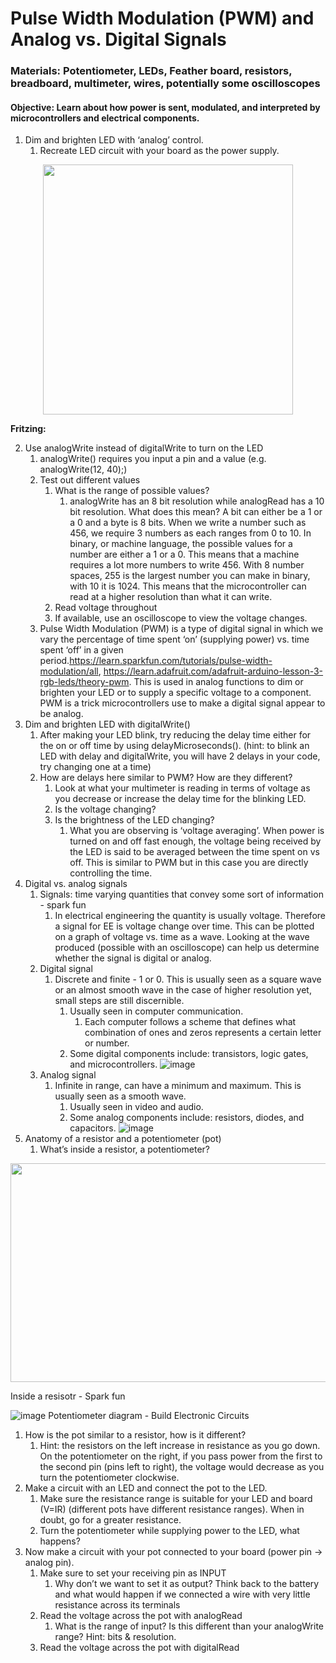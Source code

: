# Pulse Width Modulation (PWM) and Analog vs. Digital Signals
### Materials: Potentiometer, LEDs, Feather board, resistors, breadboard, multimeter, wires, potentially some oscilloscopes
#### Objective: Learn about how power is sent, modulated, and interpreted by microcontrollers and electrical components.
1. Dim and brighten LED with ‘analog’ control.
   1. Recreate LED circuit with your board as the power supply.
<p align="center">
  <img width="400" height="400" src="https://user-images.githubusercontent.com/52707386/61998579-04ca5600-b067-11e9-8cd6-5c3d1ca73482.png">
</p>  
<b>Fritzing:</b><br>


   2. Use analogWrite instead of digitalWrite to turn on the LED
      1. analogWrite() requires you input a pin and a value (e.g. analogWrite(12, 40);)
      2. Test out different values
         1. What is the range of possible values?
            1. analogWrite has an 8 bit resolution while analogRead has a 10 bit resolution. What does this mean? A bit can either be a 1 or a 0 and a byte is 8 bits. When we write a number such as 456, we require 3 numbers as each ranges from 0 to 10. In binary, or machine language, the possible values for a number are either a 1 or a 0. This means that a machine requires a lot more numbers to write 456. With 8 number spaces, 255 is the largest number you can make in binary, with 10 it is 1024. This means that the microcontroller can read at a higher resolution than what it can write.
         2. Read voltage throughout
         3. If available, use an oscilloscope to view the voltage changes.
      3. Pulse Width Modulation (PWM) is a type of digital signal in which we vary the percentage of time spent ‘on’ (supplying power) vs. time spent ‘off’ in a given period.https://learn.sparkfun.com/tutorials/pulse-width-modulation/all, https://learn.adafruit.com/adafruit-arduino-lesson-3-rgb-leds/theory-pwm. This is used in analog functions to dim or brighten your LED or to supply a specific voltage to a component. PWM is a trick microcontrollers use to make a digital signal appear to be analog.
2. Dim and brighten LED with digitalWrite()
   1. After making your LED blink, try reducing the delay time either for the on or off time by using delayMicroseconds(). (hint: to blink an LED with delay and digitalWrite, you will have 2 delays in your code, try changing one at a time)
   2. How are delays here similar to PWM? How are they different?
      1. Look at what your multimeter is reading in terms of voltage as you decrease or increase the delay time for the blinking LED.
      2. Is the voltage changing?
      3. Is the brightness of the LED changing?
         1. What you are observing is ‘voltage averaging’. When power is turned on and off fast enough, the voltage being received by the LED is said to be averaged between the time spent on vs off. This is similar to PWM but in this case you are directly controlling the time.
3. Digital vs. analog signals
   1. Signals: time varying quantities that convey some sort of information - spark fun
      1. In electrical engineering the quantity is usually voltage. Therefore a signal for EE is voltage change over time. This can be plotted on a graph of voltage vs. time as a wave. Looking at the wave produced (possible with an oscilloscope) can help us determine whether the signal is digital or analog.
   2. Digital signal
      1. Discrete and finite - 1 or 0. This is usually seen as a square wave or an almost smooth wave in the case of higher resolution yet, small steps are still discernible.
         1. Usually seen in computer communication.
            1. Each computer follows a scheme that defines what combination of ones and zeros represents a certain letter or number.
         2. Some digital components include: transistors, logic gates, and microcontrollers.
         ![image](https://user-images.githubusercontent.com/52707386/62011774-94d4d200-b131-11e9-84e8-cd252f1534c1.png)
   3. Analog signal
      1. Infinite in range, can have a minimum and maximum. This is usually seen as a smooth wave.
         1. Usually seen in video and audio.
         2. Some analog components include: resistors, diodes, and capacitors.
         ![image](https://user-images.githubusercontent.com/52707386/62011787-d6657d00-b131-11e9-9c7a-a764c5bc6caa.png)
4. Anatomy of a resistor and a potentiometer (pot)
   1. What’s inside a resistor, a potentiometer?
<p align="center">
  <img width="700" height="350" src="https://user-images.githubusercontent.com/52707386/62011802-19275500-b132-11e9-9bf4-4bc812a81c8e.png">
</p>  
 Inside a resisotr - Spark fun
   
   ![image](https://user-images.githubusercontent.com/52707386/62011816-525fc500-b132-11e9-8da9-c7ee6b88a0ba.png)
   Potentiometer diagram - Build Electronic Circuits
   
   1. How is the pot similar to a resistor, how is it different?
         1. Hint: the resistors on the left increase in resistance as you go down. On the potentiometer on the right, if you pass power from the first to the second pin (pins left to right), the voltage would decrease as you turn the potentiometer clockwise.
   2. Make a circuit with an LED and connect the pot to the LED.
      1. Make sure the resistance range is suitable for your LED and board (V=IR) (different pots have different resistance ranges). When in doubt, go for a greater resistance.
      2. Turn the potentiometer while supplying power to the LED, what happens?
   3. Now make a circuit with your pot connected to your board (power pin -> analog pin).
      1. Make sure to set your receiving pin as INPUT
         1. Why don’t we want to set it as output? Think back to the battery and what would happen if we connected a wire with very little resistance across its terminals
      2. Read the voltage across the pot with analogRead
         1. What is the range of input? Is this different than your analogWrite range? Hint: bits & resolution.
      3. Read the voltage across the pot with digitalRead
      

